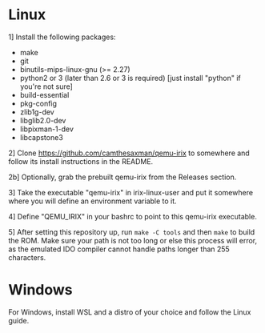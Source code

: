 # Linux

1] Install the following packages:

* make
* git
* binutils-mips-linux-gnu (>= 2.27)
* python2 or 3 (later than 2.6 or 3 is required) [just install "python" if you're not sure]
* build-essential
* pkg-config
* zlib1g-dev
* libglib2.0-dev
* libpixman-1-dev
* libcapstone3

2] Clone https://github.com/camthesaxman/qemu-irix to somewhere and follow its install instructions in the README.

2b] Optionally, grab the prebuilt qemu-irix from the Releases section.

3] Take the executable "qemu-irix" in irix-linux-user and put it somewhere where you will define an environment variable to it.

4] Define "QEMU_IRIX" in your bashrc to point to this qemu-irix executable.

5] After setting this repository up, run `make -C tools` and then `make` to build the ROM. Make sure your path is not too long or else this process will error, as the emulated IDO compiler cannot handle paths longer than 255 characters.

# Windows

For Windows, install WSL and a distro of your choice and follow the Linux guide.
